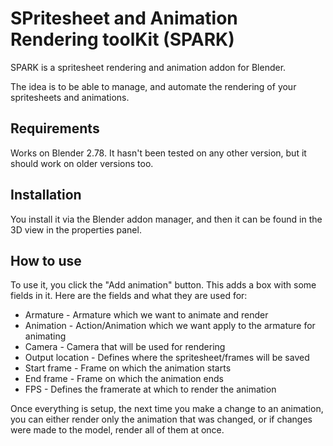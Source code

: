 # SPritesheet and Animation Rendering toolKit (SPARK)

SPARK is a spritesheet rendering and animation addon for Blender.

The idea is to be able to manage, and automate the rendering of your spritesheets and animations.

## Requirements

Works on Blender 2.78. It hasn't been tested on any other version, but it should work on older versions too.

## Installation

You install it via the Blender addon manager, and then it can be found in the 3D view in the properties panel.

## How to use

To use it, you click the "Add animation" button. This adds a box with some fields in it. Here are the fields and what they are used for:
* Armature - Armature which we want to animate and render
* Animation - Action/Animation which we want apply to the armature for animating
* Camera - Camera that will be used for rendering
* Output location - Defines where the spritesheet/frames will be saved
* Start frame - Frame on which the animation starts
* End frame - Frame on which the animation ends
* FPS - Defines the framerate at which to render the animation

Once everything is setup, the next time you make a change to an animation, you can either render only the animation that was changed, or if changes were made to the model, render all of them at once.